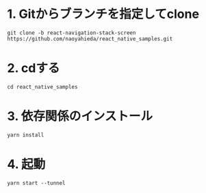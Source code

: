# 1. Gitからブランチを指定してclone
`git clone -b react-navigation-stack-screen https://github.com/naoyahieda/react_native_samples.git`

# 2. cdする
`cd react_native_samples`

# 3. 依存関係のインストール
`yarn install`

# 4. 起動　
`yarn start --tunnel`